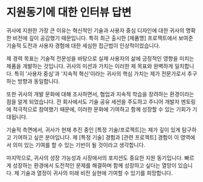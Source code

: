 # 지원동기에 대한 인터뷰 답변

귀사에 지원한 가장 큰 이유는 혁신적인 기술과 사용자 중심 디자인에 대한 귀사의 명확한 비전에 깊이 공감했기 때문입니다. 특히 최근 출시한 [제품명] 프로젝트에서 보여준 기술적 도전과 사용자 경험에 대한 세심한 접근법이 인상적이었습니다.

제 경력 목표는 기술적 전문성을 바탕으로 실제 사용자의 삶에 긍정적인 영향을 미치는 제품을 개발하는 것입니다. 귀사의 미션과 가치는 이러한 제 목표와 완벽하게 일치합니다. 특히 '사용자 중심'과 '지속적 혁신'이라는 귀사의 핵심 가치는 제가 전문가로서 추구하는 방향과 동일합니다.

또한 귀사의 개발 문화에 대해 조사하면서, 협업과 지속적 학습을 장려하는 환경이라는 점을 알게 되었습니다. 전 회사에서도 기술 공유 세션을 주도하고 주니어 개발자 멘토링에 적극적으로 참여했기 때문에, 이러한 문화에 기여하고 함께 성장할 수 있는 기회가 기대됩니다.

기술적 측면에서, 귀사가 현재 추진 중인 [특정 기술/프로젝트]는 제가 깊이 있게 탐구하고 기여하고 싶은 분야입니다. 제 [특정 기술] 경험과 [관련 프로젝트] 경험이 이 영역에서 의미 있는 기여를 할 수 있는 기반이 될 것이라고 생각합니다.

마지막으로, 귀사의 성장 가능성과 시장에서의 포지션도 중요한 지원 동기입니다. 빠르게 성장하는 환경에서 도전적인 문제를 해결하며 함께 성장하고 싶다는 열망이 있습니다. 제 기술과 열정이 귀사의 미래 비전 실현에 기여할 수 있기를 희망합니다.